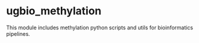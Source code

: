 # ugbio_methylation

This module includes methylation python scripts and utils for bioinformatics pipelines.
